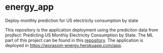 # energy_app

Deploy monthly prediction for US electricity consumption by state 

This repository is the application deployment using the prediciton data from projfect: Predicting US Monthly Electricity Consumption by State.
The ML part of this project can be found in this [repository](https://github.com/worasom/energy_sale_rev). 
The application is deployed in https://worasom-energy.herokuapp.com/app. 
